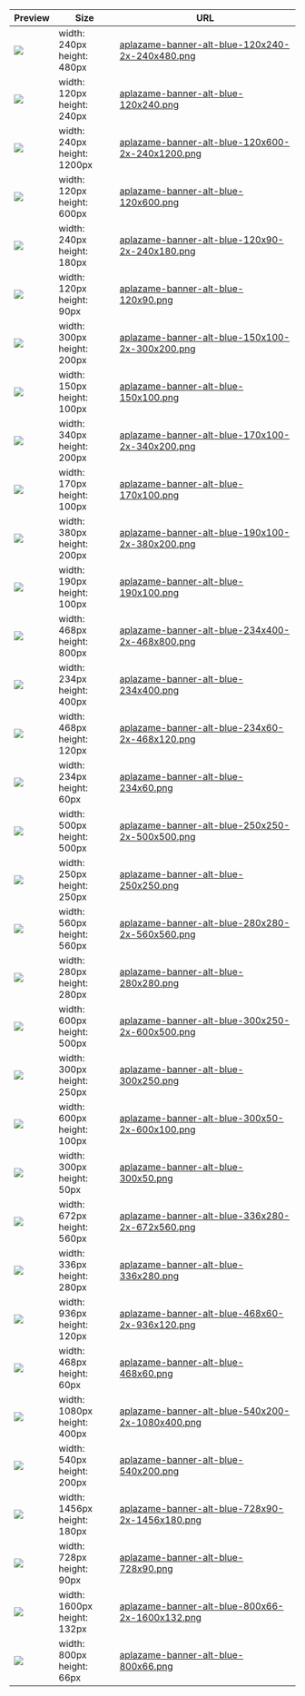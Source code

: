 
Preview | Size | URL
------- | ---- | ---
[![](aplazame-banner-alt-blue-120x240-2x-240x480.png)](aplazame-banner-alt-blue-120x240-2x-240x480.png) | width: 240px<br>height: 480px | [aplazame-banner-alt-blue-120x240-2x-240x480.png](aplazame-banner-alt-blue-120x240-2x-240x480.png)
[![](aplazame-banner-alt-blue-120x240.png)](aplazame-banner-alt-blue-120x240.png) | width: 120px<br>height: 240px | [aplazame-banner-alt-blue-120x240.png](aplazame-banner-alt-blue-120x240.png)
[![](aplazame-banner-alt-blue-120x600-2x-240x1200.png)](aplazame-banner-alt-blue-120x600-2x-240x1200.png) | width: 240px<br>height: 1200px | [aplazame-banner-alt-blue-120x600-2x-240x1200.png](aplazame-banner-alt-blue-120x600-2x-240x1200.png)
[![](aplazame-banner-alt-blue-120x600.png)](aplazame-banner-alt-blue-120x600.png) | width: 120px<br>height: 600px | [aplazame-banner-alt-blue-120x600.png](aplazame-banner-alt-blue-120x600.png)
[![](aplazame-banner-alt-blue-120x90-2x-240x180.png)](aplazame-banner-alt-blue-120x90-2x-240x180.png) | width: 240px<br>height: 180px | [aplazame-banner-alt-blue-120x90-2x-240x180.png](aplazame-banner-alt-blue-120x90-2x-240x180.png)
[![](aplazame-banner-alt-blue-120x90.png)](aplazame-banner-alt-blue-120x90.png) | width: 120px<br>height: 90px | [aplazame-banner-alt-blue-120x90.png](aplazame-banner-alt-blue-120x90.png)
[![](aplazame-banner-alt-blue-150x100-2x-300x200.png)](aplazame-banner-alt-blue-150x100-2x-300x200.png) | width: 300px<br>height: 200px | [aplazame-banner-alt-blue-150x100-2x-300x200.png](aplazame-banner-alt-blue-150x100-2x-300x200.png)
[![](aplazame-banner-alt-blue-150x100.png)](aplazame-banner-alt-blue-150x100.png) | width: 150px<br>height: 100px | [aplazame-banner-alt-blue-150x100.png](aplazame-banner-alt-blue-150x100.png)
[![](aplazame-banner-alt-blue-170x100-2x-340x200.png)](aplazame-banner-alt-blue-170x100-2x-340x200.png) | width: 340px<br>height: 200px | [aplazame-banner-alt-blue-170x100-2x-340x200.png](aplazame-banner-alt-blue-170x100-2x-340x200.png)
[![](aplazame-banner-alt-blue-170x100.png)](aplazame-banner-alt-blue-170x100.png) | width: 170px<br>height: 100px | [aplazame-banner-alt-blue-170x100.png](aplazame-banner-alt-blue-170x100.png)
[![](aplazame-banner-alt-blue-190x100-2x-380x200.png)](aplazame-banner-alt-blue-190x100-2x-380x200.png) | width: 380px<br>height: 200px | [aplazame-banner-alt-blue-190x100-2x-380x200.png](aplazame-banner-alt-blue-190x100-2x-380x200.png)
[![](aplazame-banner-alt-blue-190x100.png)](aplazame-banner-alt-blue-190x100.png) | width: 190px<br>height: 100px | [aplazame-banner-alt-blue-190x100.png](aplazame-banner-alt-blue-190x100.png)
[![](aplazame-banner-alt-blue-234x400-2x-468x800.png)](aplazame-banner-alt-blue-234x400-2x-468x800.png) | width: 468px<br>height: 800px | [aplazame-banner-alt-blue-234x400-2x-468x800.png](aplazame-banner-alt-blue-234x400-2x-468x800.png)
[![](aplazame-banner-alt-blue-234x400.png)](aplazame-banner-alt-blue-234x400.png) | width: 234px<br>height: 400px | [aplazame-banner-alt-blue-234x400.png](aplazame-banner-alt-blue-234x400.png)
[![](aplazame-banner-alt-blue-234x60-2x-468x120.png)](aplazame-banner-alt-blue-234x60-2x-468x120.png) | width: 468px<br>height: 120px | [aplazame-banner-alt-blue-234x60-2x-468x120.png](aplazame-banner-alt-blue-234x60-2x-468x120.png)
[![](aplazame-banner-alt-blue-234x60.png)](aplazame-banner-alt-blue-234x60.png) | width: 234px<br>height: 60px | [aplazame-banner-alt-blue-234x60.png](aplazame-banner-alt-blue-234x60.png)
[![](aplazame-banner-alt-blue-250x250-2x-500x500.png)](aplazame-banner-alt-blue-250x250-2x-500x500.png) | width: 500px<br>height: 500px | [aplazame-banner-alt-blue-250x250-2x-500x500.png](aplazame-banner-alt-blue-250x250-2x-500x500.png)
[![](aplazame-banner-alt-blue-250x250.png)](aplazame-banner-alt-blue-250x250.png) | width: 250px<br>height: 250px | [aplazame-banner-alt-blue-250x250.png](aplazame-banner-alt-blue-250x250.png)
[![](aplazame-banner-alt-blue-280x280-2x-560x560.png)](aplazame-banner-alt-blue-280x280-2x-560x560.png) | width: 560px<br>height: 560px | [aplazame-banner-alt-blue-280x280-2x-560x560.png](aplazame-banner-alt-blue-280x280-2x-560x560.png)
[![](aplazame-banner-alt-blue-280x280.png)](aplazame-banner-alt-blue-280x280.png) | width: 280px<br>height: 280px | [aplazame-banner-alt-blue-280x280.png](aplazame-banner-alt-blue-280x280.png)
[![](aplazame-banner-alt-blue-300x250-2x-600x500.png)](aplazame-banner-alt-blue-300x250-2x-600x500.png) | width: 600px<br>height: 500px | [aplazame-banner-alt-blue-300x250-2x-600x500.png](aplazame-banner-alt-blue-300x250-2x-600x500.png)
[![](aplazame-banner-alt-blue-300x250.png)](aplazame-banner-alt-blue-300x250.png) | width: 300px<br>height: 250px | [aplazame-banner-alt-blue-300x250.png](aplazame-banner-alt-blue-300x250.png)
[![](aplazame-banner-alt-blue-300x50-2x-600x100.png)](aplazame-banner-alt-blue-300x50-2x-600x100.png) | width: 600px<br>height: 100px | [aplazame-banner-alt-blue-300x50-2x-600x100.png](aplazame-banner-alt-blue-300x50-2x-600x100.png)
[![](aplazame-banner-alt-blue-300x50.png)](aplazame-banner-alt-blue-300x50.png) | width: 300px<br>height: 50px | [aplazame-banner-alt-blue-300x50.png](aplazame-banner-alt-blue-300x50.png)
[![](aplazame-banner-alt-blue-336x280-2x-672x560.png)](aplazame-banner-alt-blue-336x280-2x-672x560.png) | width: 672px<br>height: 560px | [aplazame-banner-alt-blue-336x280-2x-672x560.png](aplazame-banner-alt-blue-336x280-2x-672x560.png)
[![](aplazame-banner-alt-blue-336x280.png)](aplazame-banner-alt-blue-336x280.png) | width: 336px<br>height: 280px | [aplazame-banner-alt-blue-336x280.png](aplazame-banner-alt-blue-336x280.png)
[![](aplazame-banner-alt-blue-468x60-2x-936x120.png)](aplazame-banner-alt-blue-468x60-2x-936x120.png) | width: 936px<br>height: 120px | [aplazame-banner-alt-blue-468x60-2x-936x120.png](aplazame-banner-alt-blue-468x60-2x-936x120.png)
[![](aplazame-banner-alt-blue-468x60.png)](aplazame-banner-alt-blue-468x60.png) | width: 468px<br>height: 60px | [aplazame-banner-alt-blue-468x60.png](aplazame-banner-alt-blue-468x60.png)
[![](aplazame-banner-alt-blue-540x200-2x-1080x400.png)](aplazame-banner-alt-blue-540x200-2x-1080x400.png) | width: 1080px<br>height: 400px | [aplazame-banner-alt-blue-540x200-2x-1080x400.png](aplazame-banner-alt-blue-540x200-2x-1080x400.png)
[![](aplazame-banner-alt-blue-540x200.png)](aplazame-banner-alt-blue-540x200.png) | width: 540px<br>height: 200px | [aplazame-banner-alt-blue-540x200.png](aplazame-banner-alt-blue-540x200.png)
[![](aplazame-banner-alt-blue-728x90-2x-1456x180.png)](aplazame-banner-alt-blue-728x90-2x-1456x180.png) | width: 1456px<br>height: 180px | [aplazame-banner-alt-blue-728x90-2x-1456x180.png](aplazame-banner-alt-blue-728x90-2x-1456x180.png)
[![](aplazame-banner-alt-blue-728x90.png)](aplazame-banner-alt-blue-728x90.png) | width: 728px<br>height: 90px | [aplazame-banner-alt-blue-728x90.png](aplazame-banner-alt-blue-728x90.png)
[![](aplazame-banner-alt-blue-800x66-2x-1600x132.png)](aplazame-banner-alt-blue-800x66-2x-1600x132.png) | width: 1600px<br>height: 132px | [aplazame-banner-alt-blue-800x66-2x-1600x132.png](aplazame-banner-alt-blue-800x66-2x-1600x132.png)
[![](aplazame-banner-alt-blue-800x66.png)](aplazame-banner-alt-blue-800x66.png) | width: 800px<br>height: 66px | [aplazame-banner-alt-blue-800x66.png](aplazame-banner-alt-blue-800x66.png)
